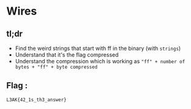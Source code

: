 # Wires

## tl;dr
- Find the weird strings that start with ff in the binary (with `strings`)
- Understand that it's the flag compressed
- Understand the compression which is working as `"ff" + number of bytes + "ff" + byte compressed`

## Flag :
```
L3AK{42_1s_th3_answer}
```
